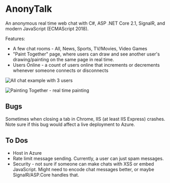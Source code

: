 ﻿# AnonyTalk

An anonymous real time web chat with C#, ASP .NET Core 2.1, SignalR, and modern JavaScript (ECMAScript 2018).

Features:
- A few chat rooms - All, News, Sports, TV/Movies, Video Games
- "Paint Together" page, where users can draw and see another user's drawing/painting on the same page in real time.
- Users Online - a count of users online that increments or decrements whenever someone connects or disconnects

![All chat example with 3 users](https://gitlab.com/wilcoforr/anonytalk/raw/master/example-1.PNG)

![Painting Together - real time painting](https://gitlab.com/wilcoforr/anonytalk/raw/master/example-2.PNG)

## Bugs

Sometimes when closing a tab in Chrome, IIS (at least IIS Express) crashes. Note sure if this bug would affect a live deployment to Azure.

## To Dos

- Host in Azure
- Rate limit message sending. Currently, a user can just spam messages.
- Security - not sure if someone can make chats with XSS or embed JavaScript. Might need to encode chat messages better, or maybe SignalR/ASP.Core handles that.
